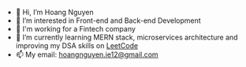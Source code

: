 - 👋 Hi, I’m Hoang Nguyen
- 👀 I’m interested in Front-end and Back-end Development
- 🍓 I'm working for a Fintech company
- 🌱 I’m currently learning MERN stack, microservices architecture and improving my DSA skills on [LeetCode](https://leetcode.com/NguyenKhaiHoang/)
- 📫 My email: hoangnguyen.ie12@gmail.com

<!---
NguyenKhaiHoang/NguyenKhaiHoang is a ✨ special ✨ repository because its `README.md` (this file) appears on your GitHub profile.
You can click the Preview link to take a look at your changes.
--->
